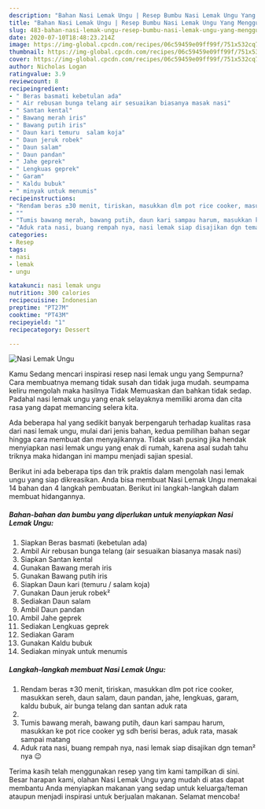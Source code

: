 ```yaml
---
description: "Bahan Nasi Lemak Ungu | Resep Bumbu Nasi Lemak Ungu Yang Menggugah Selera"
title: "Bahan Nasi Lemak Ungu | Resep Bumbu Nasi Lemak Ungu Yang Menggugah Selera"
slug: 483-bahan-nasi-lemak-ungu-resep-bumbu-nasi-lemak-ungu-yang-menggugah-selera
date: 2020-07-10T18:48:23.214Z
image: https://img-global.cpcdn.com/recipes/06c59459e09ff99f/751x532cq70/nasi-lemak-ungu-foto-resep-utama.jpg
thumbnail: https://img-global.cpcdn.com/recipes/06c59459e09ff99f/751x532cq70/nasi-lemak-ungu-foto-resep-utama.jpg
cover: https://img-global.cpcdn.com/recipes/06c59459e09ff99f/751x532cq70/nasi-lemak-ungu-foto-resep-utama.jpg
author: Nicholas Logan
ratingvalue: 3.9
reviewcount: 8
recipeingredient:
- " Beras basmati kebetulan ada"
- " Air rebusan bunga telang air sesuaikan biasanya masak nasi"
- " Santan kental"
- " Bawang merah iris"
- " Bawang putih iris"
- " Daun kari temuru  salam koja"
- " Daun jeruk robek"
- " Daun salam"
- " Daun pandan"
- " Jahe geprek"
- " Lengkuas geprek"
- " Garam"
- " Kaldu bubuk"
- " minyak untuk menumis"
recipeinstructions:
- "Rendam beras ±30 menit, tiriskan, masukkan dlm pot rice cooker, masukkan sereh, daun salam, daun pandan, jahe, lengkuas, garam, kaldu bubuk, air bunga telang dan santan aduk rata"
- ""
- "Tumis bawang merah, bawang putih, daun kari sampau harum, masukkan ke pot rice cooker yg sdh berisi beras, aduk rata, masak sampai matang"
- "Aduk rata nasi, buang rempah nya, nasi lemak siap disajikan dgn teman² nya 😉"
categories:
- Resep
tags:
- nasi
- lemak
- ungu

katakunci: nasi lemak ungu 
nutrition: 300 calories
recipecuisine: Indonesian
preptime: "PT27M"
cooktime: "PT43M"
recipeyield: "1"
recipecategory: Dessert

---
```



![Nasi Lemak Ungu](https://img-global.cpcdn.com/recipes/06c59459e09ff99f/751x532cq70/nasi-lemak-ungu-foto-resep-utama.jpg)

Kamu Sedang mencari inspirasi resep nasi lemak ungu yang Sempurna? Cara membuatnya memang tidak susah dan tidak juga mudah. seumpama keliru mengolah maka hasilnya Tidak Memuaskan dan bahkan tidak sedap. Padahal nasi lemak ungu yang enak selayaknya memiliki aroma dan cita rasa yang dapat memancing selera kita.



Ada beberapa hal yang sedikit banyak berpengaruh terhadap kualitas rasa dari nasi lemak ungu, mulai dari jenis bahan, kedua pemilihan bahan segar hingga cara membuat dan menyajikannya. Tidak usah pusing jika hendak menyiapkan nasi lemak ungu yang enak di rumah, karena asal sudah tahu triknya maka hidangan ini mampu menjadi sajian spesial.


Berikut ini ada beberapa tips dan trik praktis dalam mengolah nasi lemak ungu yang siap dikreasikan. Anda bisa membuat Nasi Lemak Ungu memakai 14 bahan dan 4 langkah pembuatan. Berikut ini langkah-langkah dalam membuat hidangannya.

<!--inarticleads1-->

##### Bahan-bahan dan bumbu yang diperlukan untuk menyiapkan Nasi Lemak Ungu:

1. Siapkan  Beras basmati (kebetulan ada)
1. Ambil  Air rebusan bunga telang (air sesuaikan biasanya masak nasi)
1. Siapkan  Santan kental
1. Gunakan  Bawang merah iris
1. Gunakan  Bawang putih iris
1. Siapkan  Daun kari (temuru / salam koja)
1. Gunakan  Daun jeruk robek²
1. Sediakan  Daun salam
1. Ambil  Daun pandan
1. Ambil  Jahe geprek
1. Sediakan  Lengkuas geprek
1. Sediakan  Garam
1. Gunakan  Kaldu bubuk
1. Sediakan  minyak untuk menumis




<!--inarticleads2-->

##### Langkah-langkah membuat Nasi Lemak Ungu:

1. Rendam beras ±30 menit, tiriskan, masukkan dlm pot rice cooker, masukkan sereh, daun salam, daun pandan, jahe, lengkuas, garam, kaldu bubuk, air bunga telang dan santan aduk rata
1. 
1. Tumis bawang merah, bawang putih, daun kari sampau harum, masukkan ke pot rice cooker yg sdh berisi beras, aduk rata, masak sampai matang
1. Aduk rata nasi, buang rempah nya, nasi lemak siap disajikan dgn teman² nya 😉




Terima kasih telah menggunakan resep yang tim kami tampilkan di sini. Besar harapan kami, olahan Nasi Lemak Ungu yang mudah di atas dapat membantu Anda menyiapkan makanan yang sedap untuk keluarga/teman ataupun menjadi inspirasi untuk berjualan makanan. Selamat mencoba!
